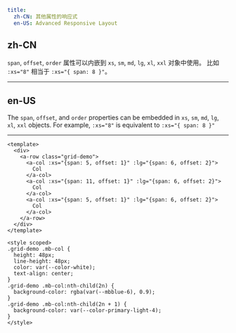 ```yaml
title:
  zh-CN: 其他属性的响应式
  en-US: Advanced Responsive Layout
```

## zh-CN

`span`, `offset`, `order` 属性可以内嵌到 `xs`, `sm`, `md`, `lg`, `xl`, `xxl` 对象中使用。
比如 `:xs="8"` 相当于 `:xs="{ span: 8 }"`。

---

## en-US

The `span`, `offset`, and `order` properties can be embedded in `xs`, `sm`, `md`, `lg`, `xl`, `xxl` objects.
For example, `:xs="8"` is equivalent to `:xs="{ span: 8 }"`

---

```vue
<template>
  <div>
    <a-row class="grid-demo">
      <a-col :xs="{span: 5, offset: 1}" :lg="{span: 6, offset: 2}">
        Col
      </a-col>
      <a-col :xs="{span: 11, offset: 1}" :lg="{span: 6, offset: 2}">
        Col
      </a-col>
      <a-col :xs="{span: 5, offset: 1}" :lg="{span: 6, offset: 2}">
        Col
      </a-col>
    </a-row>
  </div>
</template>

<style scoped>
.grid-demo .mb-col {
  height: 48px;
  line-height: 48px;
  color: var(--color-white);
  text-align: center;
}
.grid-demo .mb-col:nth-child(2n) {
  background-color: rgba(var(--mbblue-6), 0.9);
}
.grid-demo .mb-col:nth-child(2n + 1) {
  background-color: var(--color-primary-light-4);
}
</style>
```
